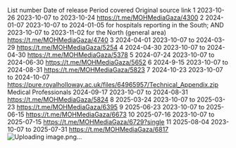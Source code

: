 List number	Date of release	Period covered	Original source link
1	2023-10-26	2023-10-07 to 2023-10-24	https://t.me/MOHMediaGaza/4300
2	2024-01-07	2023-10-07 to 2024-01-05 for hospitals reporting in the South; AND 2023-10-07 to 2023-11-02 for the North (general area)	https://t.me/MOHMediaGaza/4740
3	2024-04-01	2023-10-07 to 2024-03-29	https://t.me/MOHMediaGaza/5254 
4	2024-04-30	2023-10-07 to 2024-04-30	https://t.me/MOHMediaGaza/5378 
5	2024-07-24	2023-10-07 to 2024-06-30	https://t.me/MOHMediaGaza/5652 
6	2024-9-15	2023-10-07 to 2024-08-31	https://t.me/MOHMediaGaza/5823
7	2024-10-23	2023-10-07 to 2024-10-07	https://pure.royalholloway.ac.uk/files/64965957/Technical_Appendix.zip
Medical Professionals	2024-09-17	2023-10-07 to 2024-08-31	https://t.me/MOHMediaGaza/5824 
8	2025-03-24	2023-10-07 to 2025-03-23	https://t.me/MOHMediaGaza/6395
9	2025-06-23	2023-10-07 to 2025-06-15	https://t.me/MOHMediaGaza/6673
10	2025-07-16	2023-10-07 to 2025-07-15	https://t.me/MOHMediaGaza/6729?single
11	2025-08-04	2023-10-07 to 2025-07-31	https://t.me/MOHMediaGaza/6817
![Uploading image.png…]()
